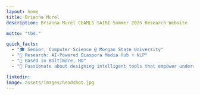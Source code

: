 ```yaml
---
layout: home
title: Brianna Murel
description: Brianna Murel CEAMLS SAIRI Summer 2025 Research Website

motto: "tbd."

quick_facts:
  - "🎓 Senior, Computer Science @ Morgan State University"
  - "🔬 Research: AI-Powered Diaspora Media Hub + NLP"
  - "📍 Based in Baltimore, MD"
  - "🚀 Passionate about designing intelligent tools that empower underrepresented voices and drive meaningful change."

linkedin: 
image: assets/images/headshot.jpg
---
```


